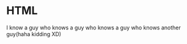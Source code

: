 # HTML
<!DOCTYPE html>
<html>
 <head>
 </head>
 <body>
  <p>I know a guy who knows a guy who knows a guy who knows another guy(haha kidding XD)</p>  
 </body>
</html>

